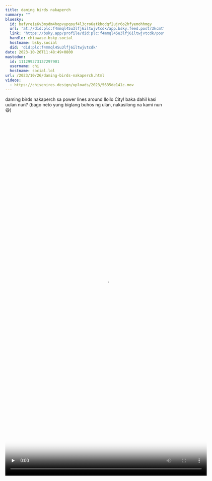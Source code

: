 ```yaml
---
title: daming birds nakaperch
summary: ""
bluesky:
  id: bafyreie6v3msdm4hopvupqoyf4l3cro6atkhodqf2ujr6o2hfyemohhmgy
  url: 'at://did:plc:f4mmql45u3lfj6iltwjvtcdk/app.bsky.feed.post/3kcmttob5hd22'
  link: 'https://bsky.app/profile/did:plc:f4mmql45u3lfj6iltwjvtcdk/post/3kcmttob5hd22'
  handle: chiawase.bsky.social
  hostname: bsky.social
  did: 'did:plc:f4mmql45u3lfj6iltwjvtcdk'
date: 2023-10-26T11:48:49+0800
mastodon:
  id: 111299273137297901
  username: chi
  hostname: social.lol
url: /2023/10/26/daming-birds-nakaperch.html
videos:
  - https://chisenires.design/uploads/2023/5635de141c.mov
---
```


daming birds nakaperch sa power lines around Iloilo City! baka dahil kasi uulan nun? (bago neto yung biglang buhos ng ulan, nakasilong na kami nun 😆)

<video controls="controls" playsinline="playsinline" src="https://chisenires.design/uploads/2023/5635de141c.mov" width="640" height="1138" poster="https://chisenires.design/uploads/2023/8c7e04af08.png" preload="none"></video>
